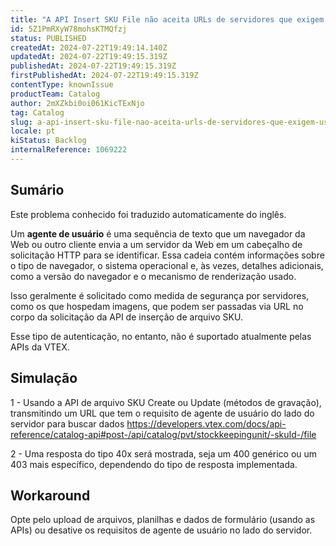 ```yaml
---
title: "A API Insert SKU File não aceita URLs de servidores que exigem 'User Agents'"
id: 5Z1PmRXyW78mohsKTMQfzj
status: PUBLISHED
createdAt: 2024-07-22T19:49:14.140Z
updatedAt: 2024-07-22T19:49:15.319Z
publishedAt: 2024-07-22T19:49:15.319Z
firstPublishedAt: 2024-07-22T19:49:15.319Z
contentType: knownIssue
productTeam: Catalog
author: 2mXZkbi0oi061KicTExNjo
tag: Catalog
slug: a-api-insert-sku-file-nao-aceita-urls-de-servidores-que-exigem-user-agents
locale: pt
kiStatus: Backlog
internalReference: 1069222
---
```


## Sumário

<div class="alert alert-info">
  <p>Este problema conhecido foi traduzido automaticamente do inglês.</p>
</div>


Um **agente de usuário** é uma sequência de texto que um navegador da Web ou outro cliente envia a um servidor da Web em um cabeçalho de solicitação HTTP para se identificar. Essa cadeia contém informações sobre o tipo de navegador, o sistema operacional e, às vezes, detalhes adicionais, como a versão do navegador e o mecanismo de renderização usado.

Isso geralmente é solicitado como medida de segurança por servidores, como os que hospedam imagens, que podem ser passadas via URL no corpo da solicitação da API de inserção de arquivo SKU.

Esse tipo de autenticação, no entanto, não é suportado atualmente pelas APIs da VTEX.

## Simulação


1 - Usando a API de arquivo SKU Create ou Update (métodos de gravação), transmitindo um URL que tem o requisito de agente de usuário do lado do servidor para buscar dados https://developers.vtex.com/docs/api-reference/catalog-api#post-/api/catalog/pvt/stockkeepingunit/-skuId-/file

2 - Uma resposta do tipo 40x será mostrada, seja um 400 genérico ou um 403 mais específico, dependendo do tipo de resposta implementada.

## Workaround


Opte pelo upload de arquivos, planilhas e dados de formulário (usando as APIs) ou desative os requisitos de agente de usuário no lado do servidor.





